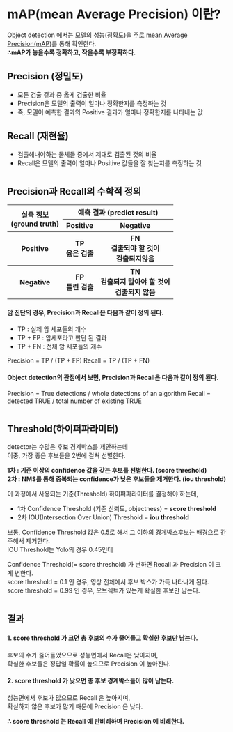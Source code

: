 # mAP(mean Average Precision) 이란?
Object detection 에서는 모델의 성능(정확도)을 주로 [mean Average Precision(mAP)](https://github.com/Cartucho/mAP)를 통해 확인한다.  
**∴mAP가 놓을수록 정확하고, 작을수록 부정확하다.**

## **Precision (정밀도)**
- 모든 검출 결과 중 옳게 검출한 비율
- Precision은 모델의 출력이 얼마나 정확한지를 측정하는 것
- 즉, 모델이 예측한 결과의 Positive 결과가 얼마나 정확한지를 나타내는 값

## **Recall (재현율)**
- 검출해내야하는 물체들 중에서 제대로 검출된 것의 비율
- Recall은 모델의 출력이 얼마나 Positive 값들을 잘 찾는지를 측정하는 것
#
## **Precision과 Recall의 수학적 정의**
<table class="tg">
  <thead>
    <tr>
      <th class="tg-c3ow" rowspan="2">실측 정보<br>(ground truth)</th>
      <th class="tg-c3ow" colspan="4">예측 결과 (predict result)</th>
    </tr>
    <tr>
      <center>
        <th class="tg-c3ow" colspan="2">Positive</td>
        <th class="tg-c3ow" colspan="2">Negative</td>
      </center>
    </tr>
  </thead>
  <tbody>
    <tr>
      <th class="tg-c3ow">Positive</td>
      <th class="tg-c3ow" colspan="2">TP<br><span style="font-weight:bold">옳은 검출</span></td>
      <th class="tg-c3ow" colspan="2">FN<br><span style="font-weight:bold">검출되야 할 것이</span><br><span style="font-weight:bold">검출되지않음</span></td>
    </tr>
    <tr>
      <th class="tg-c3ow">Negative</td>
      <th class="tg-c3ow" colspan="2">FP<br><span style="font-weight:bold">틀린 검출</span></td>
      <th class="tg-c3ow" colspan="2">TN<br><span style="font-weight:bold">검출되지 말아야 할 것이</span><br><span style="font-weight:bold">검출되지 않음</span></td>
    </tr>
  </tbody>
</table>

#### 암 진단의 경우, Precision과 Recall은 다음과 같이 정의 된다.
- TP : 실제 암 세포들의 개수
- TP + FP : 암세포라고 판단 된 결과
- TP + FN : 전체 암 세포들의 개수

Precision = TP / (TP + FP)
Recall = TP / (TP + FN)

#### Object detection의 관점에서 보면, Precision과 Recall은 다음과 같이 정의 된다.
Precision = True detections / whole detections of an algorithm
Recall = detected TRUE / total number of existing TRUE

#
## **Threshold(하이퍼파라미터)**
detector는 수많은 후보 경계박스를 제안하는데  
이중, 가장 좋은 후보들을 2번에 걸쳐 선별한다.  

**1차 : 기준 이상의 confidence 값을 갖는 후보를 선별한다. (score threshold)**  
**2차 : NMS를 통해 중복되는 confidence가 낮은 후보들을 제거한다. (iou threshold)**  

이 과정에서 사용되는 기준(Threshold) 하이퍼파라미터를 결정해야 하는데,  

- 1차 Confidence Threshold (기준 신뢰도, objectness) = **score threshold**  
- 2차 IOU(Intersection Over Union) Threshold = **iou threshold**  

보통, Confidence Threshold 값은 0.5로 해서 그 이하의 경계박스후보는 배경으로 간주해서 제거한다.  
IOU Threshold는 Yolo의 경우 0.45인데    

Confidence Threshold(= score threshold) 가 변하면 Recall 과 Precision 이 크게 변한다.  
score threshold = 0.1 인 경우, 영상 전체에서 후보 박스가 가득 나타나게 된다.  
score threshold = 0.99 인 경우, 오브젝트가 있는게 확실한 후보만 남는다.  
#
## 결과
#### 1. score threshold 가 크면 총 후보의 수가 줄어들고 확실한 후보만 남는다.  
후보의 수가 줄어들었으므로 성능면에서 Recall은 낮아지며,  
확실한 후보들은 정답일 확률이 높으므로 Precision 이 높아진다.    

#### 2. score threshold 가 낮으면 총 후보 경계박스들이 많이 남는다.  
성능면에서 후보가 많으므로 Recall 은 높아지며,  
확실하지 않은 후보가 많기 때문에 Precision 은 낮다.  

**∴ score threshold 는 Recall 에 반비례하며 Precision 에 비례한다.**  
